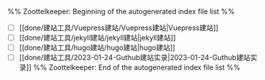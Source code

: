 %% Zoottelkeeper: Beginning of the autogenerated index file list  %%
- [ ]  [[done/建站工具/Vuepress建站/Vuepress建站|Vuepress建站]]
- [ ]  [[done/建站工具/jekyll建站/jekyll建站|jekyll建站]]
- [ ]  [[done/建站工具/hugo建站/hugo建站|hugo建站]]
- [ ]  [[done/建站工具/2023-01-24-Guthub建站实录|2023-01-24-Guthub建站实录]]
%% Zoottelkeeper: End of the autogenerated index file list  %%
